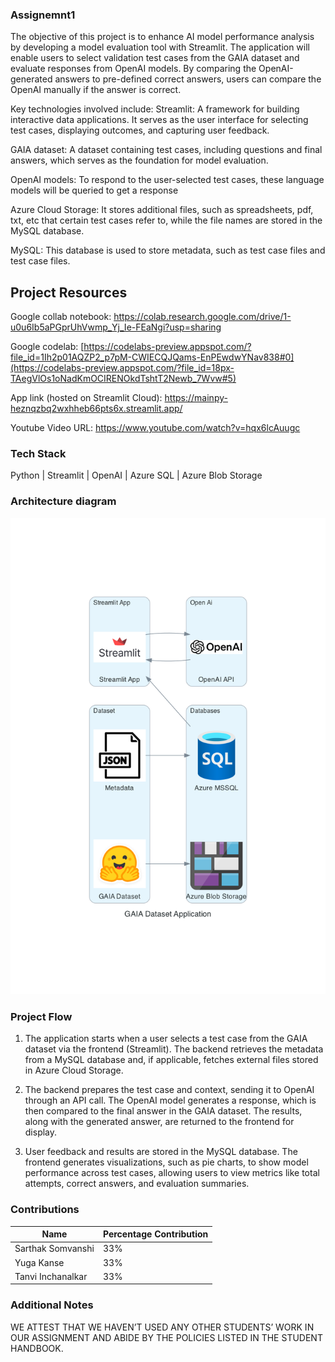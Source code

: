 ### Assignemnt1

The objective of this project is to enhance AI model performance analysis by developing a model evaluation tool with Streamlit. The application will enable users to select validation test cases from the GAIA dataset and evaluate responses from OpenAI models. By comparing the OpenAI-generated answers to pre-defined correct answers, users can compare the OpenAI manually if the answer is correct.

Key technologies involved include:
Streamlit: A framework for building interactive data applications. It serves as the user interface for selecting test cases, displaying outcomes, and capturing user feedback.

GAIA dataset: A dataset containing test cases, including questions and final answers, which serves as the foundation for model evaluation.

OpenAI models: To respond to the user-selected test cases, these language models will be queried to get a response 

Azure Cloud Storage: It stores additional files, such as spreadsheets, pdf, txt, etc that certain test cases refer to, while the file names are stored in the MySQL database.

MySQL: This database is used to store metadata, such as test case files and test case files.

## Project Resources

Google collab notebook: https://colab.research.google.com/drive/1-u0u6Ib5aPGprUhVwmp_Yj_Ie-FEaNgi?usp=sharing

Google codelab: [https://codelabs-preview.appspot.com/?file_id=1Ih2p01AQZP2_p7pM-CWIECQJQams-EnPEwdwYNav838#0](https://codelabs-preview.appspot.com/?file_id=18px-TAegVlOs1oNadKmOCIRENOkdTshtT2Newb_7Wvw#5)

App link (hosted on Streamlit Cloud): https://mainpy-heznqzbq2wxhheb66pts6x.streamlit.app/

Youtube Video URL: https://www.youtube.com/watch?v=hqx6lcAuugc

### Tech Stack
Python | Streamlit | OpenAI | Azure SQL | Azure Blob Storage

### Architecture diagram ###

![image](Architecture/gaia_architecture.png)

### Project Flow

1) The application starts when a user selects a test case from the GAIA dataset via the frontend (Streamlit). The backend retrieves the metadata from a MySQL database and, if applicable, fetches external files stored in Azure Cloud Storage.

2) The backend prepares the test case and context, sending it to OpenAI through an API call. The OpenAI model generates a response, which is then compared to the final answer in the GAIA dataset. The results, along with the generated answer, are returned to the frontend for display.

3) User feedback and results are stored in the MySQL database. The frontend generates visualizations, such as pie charts, to show model performance across test cases, allowing users to view metrics like total attempts, correct answers, and evaluation summaries.

### Contributions

| Name                            | Percentage Contribution |
| ------------------------------- | ----------------------- |
| Sarthak Somvanshi               | 33%                     |
| Yuga Kanse                      | 33%                     |
| Tanvi Inchanalkar               | 33%                     |

### Additional Notes
WE ATTEST THAT WE HAVEN’T USED ANY OTHER STUDENTS’ WORK IN OUR ASSIGNMENT AND ABIDE BY THE POLICIES LISTED IN THE STUDENT HANDBOOK. 

